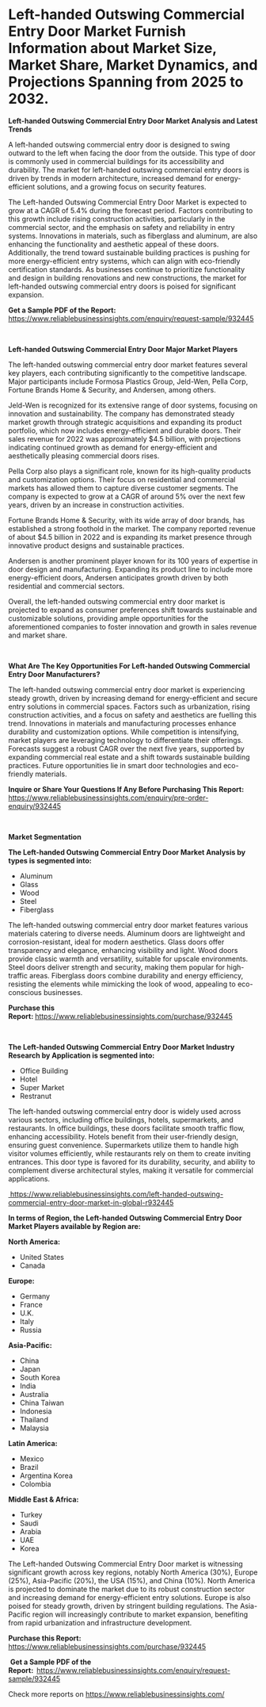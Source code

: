 <p><h1>Left-handed Outswing Commercial Entry Door Market Furnish Information about Market Size, Market Share, Market Dynamics, and Projections Spanning from 2025 to 2032.</h1></p><p><strong>Left-handed Outswing Commercial Entry Door Market Analysis and Latest Trends</strong></p>
<p><p>A left-handed outswing commercial entry door is designed to swing outward to the left when facing the door from the outside. This type of door is commonly used in commercial buildings for its accessibility and durability. The market for left-handed outswing commercial entry doors is driven by trends in modern architecture, increased demand for energy-efficient solutions, and a growing focus on security features.</p><p>The Left-handed Outswing Commercial Entry Door Market is expected to grow at a CAGR of 5.4% during the forecast period. Factors contributing to this growth include rising construction activities, particularly in the commercial sector, and the emphasis on safety and reliability in entry systems. Innovations in materials, such as fiberglass and aluminum, are also enhancing the functionality and aesthetic appeal of these doors. Additionally, the trend toward sustainable building practices is pushing for more energy-efficient entry systems, which can align with eco-friendly certification standards. As businesses continue to prioritize functionality and design in building renovations and new constructions, the market for left-handed outswing commercial entry doors is poised for significant expansion.</p></p>
<p><strong>Get a Sample PDF of the Report:&nbsp;</strong> <a href="https://www.reliablebusinessinsights.com/enquiry/request-sample/932445?utm_campaign=2208&utm_medium=2&utm_source=Github&utm_content=ia&utm_term=21032025&utm_id=left-handed-outswing-commercial-entry-door">https://www.reliablebusinessinsights.com/enquiry/request-sample/932445</a></p>
<p>&nbsp;</p>
<p><strong>Left-handed Outswing Commercial Entry Door Major Market Players</strong></p>
<p><p>The left-handed outswing commercial entry door market features several key players, each contributing significantly to the competitive landscape. Major participants include Formosa Plastics Group, Jeld-Wen, Pella Corp, Fortune Brands Home & Security, and Andersen, among others.</p><p>Jeld-Wen is recognized for its extensive range of door systems, focusing on innovation and sustainability. The company has demonstrated steady market growth through strategic acquisitions and expanding its product portfolio, which now includes energy-efficient and durable doors. Their sales revenue for 2022 was approximately $4.5 billion, with projections indicating continued growth as demand for energy-efficient and aesthetically pleasing commercial doors rises.</p><p>Pella Corp also plays a significant role, known for its high-quality products and customization options. Their focus on residential and commercial markets has allowed them to capture diverse customer segments. The company is expected to grow at a CAGR of around 5% over the next few years, driven by an increase in construction activities.</p><p>Fortune Brands Home & Security, with its wide array of door brands, has established a strong foothold in the market. The company reported revenue of about $4.5 billion in 2022 and is expanding its market presence through innovative product designs and sustainable practices.</p><p>Andersen is another prominent player known for its 100 years of expertise in door design and manufacturing. Expanding its product line to include more energy-efficient doors, Andersen anticipates growth driven by both residential and commercial sectors.</p><p>Overall, the left-handed outswing commercial entry door market is projected to expand as consumer preferences shift towards sustainable and customizable solutions, providing ample opportunities for the aforementioned companies to foster innovation and growth in sales revenue and market share.</p></p>
<p>&nbsp;</p>
<p><strong>What Are The Key Opportunities For Left-handed Outswing Commercial Entry Door Manufacturers?</strong></p>
<p><p>The left-handed outswing commercial entry door market is experiencing steady growth, driven by increasing demand for energy-efficient and secure entry solutions in commercial spaces. Factors such as urbanization, rising construction activities, and a focus on safety and aesthetics are fuelling this trend. Innovations in materials and manufacturing processes enhance durability and customization options. While competition is intensifying, market players are leveraging technology to differentiate their offerings. Forecasts suggest a robust CAGR over the next five years, supported by expanding commercial real estate and a shift towards sustainable building practices. Future opportunities lie in smart door technologies and eco-friendly materials.</p></p>
<p><strong>Inquire or Share Your Questions If Any Before Purchasing This Report:</strong> <a href="https://www.reliablebusinessinsights.com/enquiry/pre-order-enquiry/932445?utm_campaign=2208&utm_medium=2&utm_source=Github&utm_content=ia&utm_term=21032025&utm_id=left-handed-outswing-commercial-entry-door">https://www.reliablebusinessinsights.com/enquiry/pre-order-enquiry/932445</a></p>
<p>&nbsp;</p>
<p><strong>Market Segmentation</strong></p>
<p><strong>The Left-handed Outswing Commercial Entry Door Market Analysis by types is segmented into:</strong></p>
<p><ul><li>Aluminum</li><li>Glass</li><li>Wood</li><li>Steel</li><li>Fiberglass</li></ul></p>
<p><p>The left-handed outswing commercial entry door market features various materials catering to diverse needs. Aluminum doors are lightweight and corrosion-resistant, ideal for modern aesthetics. Glass doors offer transparency and elegance, enhancing visibility and light. Wood doors provide classic warmth and versatility, suitable for upscale environments. Steel doors deliver strength and security, making them popular for high-traffic areas. Fiberglass doors combine durability and energy efficiency, resisting the elements while mimicking the look of wood, appealing to eco-conscious businesses.</p></p>
<p><strong>Purchase this Report:&nbsp;</strong><a href="https://www.reliablebusinessinsights.com/purchase/932445?utm_campaign=2208&utm_medium=2&utm_source=Github&utm_content=ia&utm_term=21032025&utm_id=left-handed-outswing-commercial-entry-door">https://www.reliablebusinessinsights.com/purchase/932445</a></p>
<p>&nbsp;</p>
<p><strong>The Left-handed Outswing Commercial Entry Door Market Industry Research by Application is segmented into:</strong></p>
<p><ul><li>Office Building</li><li>Hotel</li><li>Super Market</li><li>Restranut</li></ul></p>
<p><p>The left-handed outswing commercial entry door is widely used across various sectors, including office buildings, hotels, supermarkets, and restaurants. In office buildings, these doors facilitate smooth traffic flow, enhancing accessibility. Hotels benefit from their user-friendly design, ensuring guest convenience. Supermarkets utilize them to handle high visitor volumes efficiently, while restaurants rely on them to create inviting entrances. This door type is favored for its durability, security, and ability to complement diverse architectural styles, making it versatile for commercial applications.</p></p>
<p><a href="https://www.reliablebusinessinsights.com/left-handed-outswing-commercial-entry-door-market-in-global-r932445?utm_campaign=2208&utm_medium=2&utm_source=Github&utm_content=ia&utm_term=21032025&utm_id=left-handed-outswing-commercial-entry-door">&nbsp;https://www.reliablebusinessinsights.com/left-handed-outswing-commercial-entry-door-market-in-global-r932445</a></p>
<p><strong>In terms of Region, the Left-handed Outswing Commercial Entry Door Market Players available by Region are:</strong></p>
<p>
    <p> <strong> North America: </strong>
        <ul>
            <li>United States</li>
            <li>Canada</li>
        </ul>
        </p> 
    <p> <strong> Europe: </strong>
        <ul>
            <li>Germany</li>
            <li>France</li>
            <li>U.K.</li>
            <li>Italy</li>
            <li>Russia</li>
        </ul>
        </p> 
    <p> <strong> Asia-Pacific: </strong>
        <ul>
            <li>China</li>
            <li>Japan</li>
            <li>South Korea</li>
            <li>India</li>
            <li>Australia</li>
            <li>China Taiwan</li>
            <li>Indonesia</li>
            <li>Thailand</li>
            <li>Malaysia</li>
        </ul>
        </p> 
    <p> <strong> Latin America: </strong>
        <ul>
            <li>Mexico</li>
            <li>Brazil</li>
            <li>Argentina Korea</li>
            <li>Colombia</li>
        </ul>
        </p> 
    <p> <strong> Middle East & Africa: </strong>
        <ul>
            <li>Turkey</li>
            <li>Saudi</li>
            <li>Arabia</li>
            <li>UAE</li>
            <li>Korea</li>
        </ul>
    </p>
    </p>
<p><p>The Left-handed Outswing Commercial Entry Door market is witnessing significant growth across key regions, notably North America (30%), Europe (25%), Asia-Pacific (20%), the USA (15%), and China (10%). North America is projected to dominate the market due to its robust construction sector and increasing demand for energy-efficient entry solutions. Europe is also poised for steady growth, driven by stringent building regulations. The Asia-Pacific region will increasingly contribute to market expansion, benefiting from rapid urbanization and infrastructure development.</p></p>
<p><strong>Purchase this Report: </strong><a href="https://www.reliablebusinessinsights.com/purchase/932445?utm_campaign=2208&utm_medium=2&utm_source=Github&utm_content=ia&utm_term=21032025&utm_id=left-handed-outswing-commercial-entry-door">https://www.reliablebusinessinsights.com/purchase/932445</a></p>
<p>&nbsp;<strong>Get a Sample PDF of the Report:&nbsp;&nbsp;</strong><a href="https://www.reliablebusinessinsights.com/enquiry/request-sample/932445?utm_campaign=2208&utm_medium=2&utm_source=Github&utm_content=ia&utm_term=21032025&utm_id=left-handed-outswing-commercial-entry-door">https://www.reliablebusinessinsights.com/enquiry/request-sample/932445</a></p>
<p><strong></strong></p>
<p>Check more reports on <a href="https://www.reliablebusinessinsights.com/?utm_campaign=2208&utm_medium=2&utm_source=Github&utm_content=ia&utm_term=21032025&utm_id=left-handed-outswing-commercial-entry-door">https://www.reliablebusinessinsights.com/</a></p>